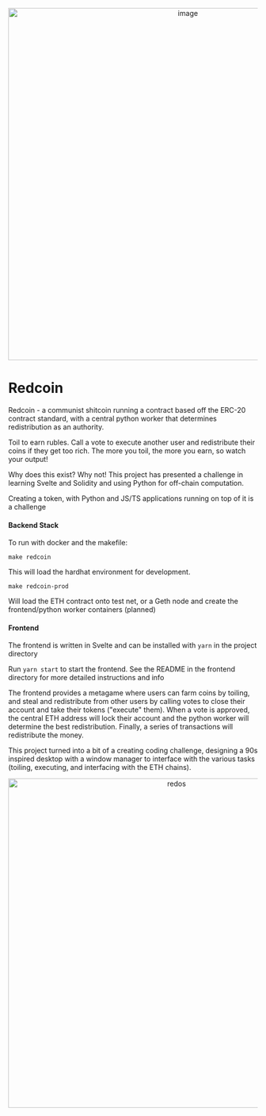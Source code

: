 <p align='center'>
<img width="710" alt="image" src="https://user-images.githubusercontent.com/18473983/161454853-f5efdf32-5afd-4dff-8877-afbb6cc18037.png">
</p>

# Redcoin
Redcoin - a communist shitcoin running a contract based off the ERC-20 contract standard, with a central python worker that determines redistribution as an authority. 

Toil to earn rubles. Call a vote to execute another user and redistribute their coins if they get too rich. The more you toil, the more you earn, so watch your output!

Why does this exist? Why not! This project has presented a challenge in learning Svelte and Solidity and using Python for off-chain computation.

Creating a token, with Python and JS/TS applications running on top of it is a challenge

#### Backend Stack
To run with docker and the makefile: 

```
make redcoin
```
This will load the hardhat environment for development.

```
make redcoin-prod
```
Will load the ETH contract onto test net, or a Geth node and create the frontend/python worker containers (planned)

#### Frontend

The frontend is written in Svelte and can be installed with `yarn` in the project directory

Run `yarn start` to start the frontend. See the README in the frontend directory for more detailed instructions and info

The frontend provides a metagame where users can farm coins by toiling, and steal and redistribute from other users by calling votes to close their account and take their tokens ("execute" them). When a vote is approved, the central ETH address will lock their account and the python worker will determine the best redistribution. Finally, a series of transactions will redistribute the money. 

This project turned into a bit of a creating coding challenge, designing a 90s inspired desktop with a window manager to interface with the various tasks (toiling, executing, and interfacing with the ETH chains).

<p align='center'>
  <img width="664" alt="redos" src="https://user-images.githubusercontent.com/18473983/161454919-39ab885e-1881-42cf-b407-8e529cf3183e.png">
</p> 

